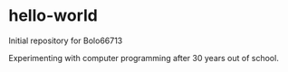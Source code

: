 # hello-world
Initial repository for Bolo66713

Experimenting with computer programming after 30 years out of school.
